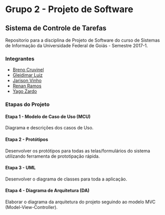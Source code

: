 # Grupo 2 - Projeto de Software
## Sistema de Controle de Tarefas 
Repositorio para a disciplina de Projeto de Software do curso de Sistemas de Informação da Universidade Federal de Goiás - Semestre 2017-1.
### Integrantes
* [Breno Cruvinel](https://github.com/breeeenoc) 
* [Gleidimar Luiz](https://github.com/zeewstyle)
* [Jarison Vinho](https://github.com/jarisonvinho)
* [Renan Ramos](https://github.com/vouks)
* [Yago Zardo](https://github.com/yagozardo)

### Etapas do Projeto
#### Etapa 1 - Modelo de Caso de Uso (MCU)
Diagrama e descrições dos casos de Uso.

#### Etapa 2 - Protótipos
Desenvolver os protótipos para todas as telas/formulários do sistema utilizando ferramenta de prototipação rápida.

#### Etapa 3 - UML
Desenvolver o diagrama de classes para toda a aplicação.

#### Etapa 4 - Diagrama de Arquitetura (DA)
Elaborar o diagrama da arquitetura do projeto seguindo ao
modelo MVC (Model-View-Controller).
